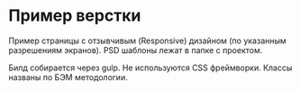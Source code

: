 # Пример верстки

Пример страницы с отзывчивым (Responsive) дизайном (по указанным разрешениям экранов). PSD шаблоны лежат в папке с проектом.

 Билд собирается через gulp.
 Не используются CSS фреймворки.
 Классы названы по БЭМ методологии.
